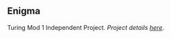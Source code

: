 ## Enigma
Turing Mod 1 Independent Project. _Project details [here](https://backend.turing.edu/module1/projects/enigma/)_.
